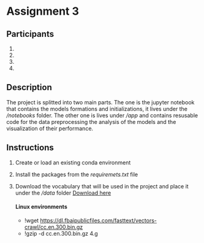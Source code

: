 # Assignment 3

## Participants
1.
2.
3.
4.


## Description

The project is splitted into two main parts. The one is the jupyter notebook that contains
the models formations and initializations, it lives under the */notebooks* folder. The other
one is lives under */app* and contains resusable code for the data preprocessing the analysis
of the models and the visualization of their performance.

## Instructions

   1. Create or load an existing conda environment
   2. Install the packages from the *requiremets.txt* file
   3. Download the vocabulary that will be used in the project and place it under the */data* folder [Download here](https://dl.fbaipublicfiles.com/fasttext/vectors-crawl/cc.en.300.bin.gz)
        
        #### Linux environments
        * !wget https://dl.fbaipublicfiles.com/fasttext/vectors-crawl/cc.en.300.bin.gz
        * !gzip -d cc.en.300.bin.gz
   4.g